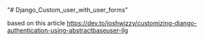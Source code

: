 "# Django_Custom_user_with_user_forms" 


based on this article
    https://dev.to/joshwizzy/customizing-django-authentication-using-abstractbaseuser-llg

